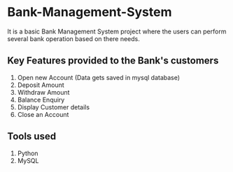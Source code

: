 # Bank-Management-System

It is a basic Bank Management System project where the users can perform several bank operation based on there needs.

## Key Features provided to the Bank's customers

1. Open new Account (Data gets saved in mysql database)
2. Deposit Amount
3. Withdraw Amount
4. Balance Enquiry
5. Display Customer details
6. Close an Account


## Tools used

1. Python
2. MySQL
